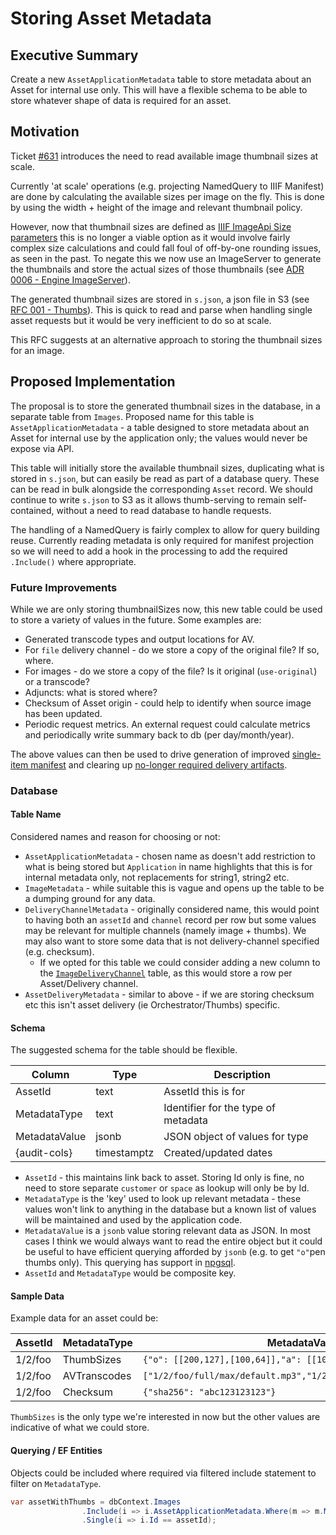 # Storing Asset Metadata

## Executive Summary

Create a new `AssetApplicationMetadata` table to store metadata about an Asset for internal use only. This will have a flexible schema to be able to store whatever shape of data is required for an asset.

## Motivation

Ticket [#631](https://github.com/dlcs/protagonist/issues/631) introduces the need to read available image thumbnail sizes at scale. 

Currently 'at scale' operations (e.g. projecting NamedQuery to IIIF Manifest) are done by calculating the available sizes per image on the fly. This is done by using the width + height of the image and relevant thumbnail policy. 

However, now that thumbnail sizes are defined as [IIIF ImageApi Size parameters](https://iiif.io/api/image/3.0/#42-size) this is no longer a viable option as it would involve fairly complex size calculations and could fall foul of off-by-one rounding issues, as seen in the past. To negate this we now use an ImageServer to generate the thumbnails and store the actual sizes of those thumbnails (see [ADR 0006 - Engine ImageServer](../adr/0006-engine-imageserver.md)).

The generated thumbnail sizes are stored in `s.json`, a json file in S3 (see [RFC 001 - Thumbs](001-thumbnails.md)). This is quick to read and parse when handling single asset requests but it would be very inefficient to do so at scale. 

This RFC suggests at an alternative approach to storing the thumbnail sizes for an image.

## Proposed Implementation

The proposal is to store the generated thumbnail sizes in the database, in a separate table from `Images`. Proposed name for this table is `AssetApplicationMetadata` - a table designed to store metadata about an Asset for internal use by the application only; the values would never be expose via API.

This table will initially store the available thumbnail sizes, duplicating what is stored in `s.json`, but can easily be read as part of a database query. These can be read in bulk alongside the corresponding `Asset` record. We should continue to write `s.json` to S3 as it allows thumb-serving to remain self-contained, without a need to read database to handle requests.

The handling of a NamedQuery is fairly complex to allow for query building reuse. Currently reading metadata is only required for manifest projection so we will need to add a hook in the processing to add the required `.Include()` where appropriate.

### Future Improvements

While we are only storing thumbnailSizes now, this new table could be used to store a variety of values in the future. Some examples are:

* Generated transcode types and output locations for AV.
* For `file` delivery channel - do we store a copy of the original file? If so, where.
* For images - do we store a copy of the file? Is it original (`use-original`) or a transcode?
* Adjuncts: what is stored where?
* Checksum of Asset origin - could help to identify when source image has been updated.
* Periodic request metrics. An external request could calculate metrics and periodically write summary back to db (per day/month/year). 

The above values can then be used to drive generation of improved [single-item manifest](https://github.com/dlcs/protagonist/issues/488) and clearing up [no-longer required delivery artifacts](https://github.com/dlcs/protagonist/issues/430).

### Database

#### Table Name

Considered names and reason for choosing or not:
* `AssetApplicationMetadata` - chosen name as doesn't add restriction to what is being stored but `Application` in name highlights that this is for internal metadata only, not replacements for string1, string2 etc.
* `ImageMetadata` - while suitable this is vague and opens up the table to be a dumping ground for any data.
* `DeliveryChannelMetadata` - originally considered name, this would point to having both an `assetId` and `channel` record per row but some values may be relevant for multiple channels (namely image + thumbs). We may also want to store some data that is not delivery-channel specified (e.g. checksum).
  * If we opted for this table we could consider adding a new column to the [`ImageDeliveryChannel`](014-delivery-channels-database.md) table, as this would store a row per Asset/Delivery channel.
* `AssetDeliveryMetadata` - similar to above - if we are storing checksum etc this isn't asset delivery (ie Orchestrator/Thumbs) specific.

#### Schema

The suggested schema for the table should be flexible.

| Column        | Type        | Description                         |
| ------------- | ----------- | ----------------------------------- |
| AssetId       | text        | AssetId this is for                 |
| MetadataType  | text        | Identifier for the type of metadata |
| MetadataValue | jsonb       | JSON object of values for type      |
| {audit-cols}  | timestamptz | Created/updated dates               |

* `AssetId` - this maintains link back to asset. Storing Id only is fine, no need to store separate `customer` or `space` as lookup will only be by Id.
* `MetadataType` is the 'key' used to look up relevant metadata - these values won't link to anything in the database but a known list of values will be maintained and used by the application code.
* `MetadataValue` is a `jsonb` value storing relevant data as JSON. In most cases I think we would always want to read the entire object but it could be useful to have efficient querying afforded by `jsonb` (e.g. to get `"o"`pen thumbs only). This querying has support in [npgsql](https://www.npgsql.org/efcore/mapping/json.html).
* `AssetId` and `MetadataType` would be composite key.

#### Sample Data

Example data for an asset could be:

| AssetId | MetadataType | MetadataValue                                                     |
| ------- | ------------ | ----------------------------------------------------------------- |
| 1/2/foo | ThumbSizes   | `{"o": [[200,127],[100,64]],"a": [[1024,651], [400,254]]}`        |
| 1/2/foo | AVTranscodes | `["1/2/foo/full/max/default.mp3","1/2/foo/full/max/default.avi"]` |
| 1/2/foo | Checksum     | `{"sha256": "abc123123123"}`                                      |

`ThumbSizes` is the only type we're interested in now but the other values are indicative of what we could store.

#### Querying / EF Entities

Objects could be included where required via filtered include statement to filter on `MetadataType`. 

```cs
var assetWithThumbs = dbContext.Images
                .Include(i => i.AssetApplicationMetadata.Where(m => m.MetadataType == "ThumbSizes"))
                .Single(i => i.Id == assetId);
```
